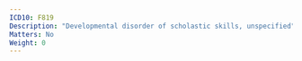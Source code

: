 ```yaml
---
ICD10: F819
Description: "Developmental disorder of scholastic skills, unspecified"
Matters: No
Weight: 0
---
```

